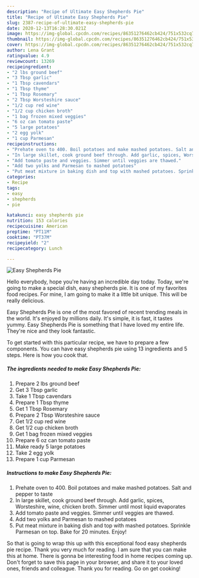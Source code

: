 ```yaml
---
description: "Recipe of Ultimate Easy Shepherds Pie"
title: "Recipe of Ultimate Easy Shepherds Pie"
slug: 2387-recipe-of-ultimate-easy-shepherds-pie
date: 2020-12-13T16:28:30.021Z
image: https://img-global.cpcdn.com/recipes/86351276462cb424/751x532cq70/easy-shepherds-pie-recipe-main-photo.jpg
thumbnail: https://img-global.cpcdn.com/recipes/86351276462cb424/751x532cq70/easy-shepherds-pie-recipe-main-photo.jpg
cover: https://img-global.cpcdn.com/recipes/86351276462cb424/751x532cq70/easy-shepherds-pie-recipe-main-photo.jpg
author: Lena Grant
ratingvalue: 4.9
reviewcount: 13269
recipeingredient:
- "2 lbs ground beef"
- "3 Tbsp garlic"
- "1 Tbsp cavendars"
- "1 Tbsp thyme"
- "1 Tbsp Rosemary"
- "2 Tbsp Worsteshire sauce"
- "1/2 cup red wine"
- "1/2 cup chicken broth"
- "1 bag frozen mixed veggies"
- "6 oz can tomato paste"
- "5 large potatoes"
- "2 egg yolk"
- "1 cup Parmesan"
recipeinstructions:
- "Prehate oven to 400. Boil potatoes and make mashed potatoes. Salt and pepper to taste"
- "In large skillet, cook ground beef through. Add garlic, spices, Worsteshire, wine, chicken broth. Simmer until most liquid evaporates"
- "Add tomato paste and veggies. Simmer until veggies are thawed."
- "Add two yolks and Parmesan to mashed potatoes"
- "Put meat mixture in baking dish and top with mashed potatoes. Sprinkle Parmesan on top. Bake for 20 minutes. Enjoy!"
categories:
- Recipe
tags:
- easy
- shepherds
- pie

katakunci: easy shepherds pie 
nutrition: 153 calories
recipecuisine: American
preptime: "PT11M"
cooktime: "PT37M"
recipeyield: "2"
recipecategory: Lunch

---
```



![Easy Shepherds Pie](https://img-global.cpcdn.com/recipes/86351276462cb424/751x532cq70/easy-shepherds-pie-recipe-main-photo.jpg)

Hello everybody, hope you're having an incredible day today. Today, we're going to make a special dish, easy shepherds pie. It is one of my favorites food recipes. For mine, I am going to make it a little bit unique. This will be really delicious.



Easy Shepherds Pie is one of the most favored of recent trending meals in the world. It's enjoyed by millions daily. It's simple, it is fast, it tastes yummy. Easy Shepherds Pie is something that I have loved my entire life. They're nice and they look fantastic.


To get started with this particular recipe, we have to prepare a few components. You can have easy shepherds pie using 13 ingredients and 5 steps. Here is how you cook that.

<!--inarticleads1-->

##### The ingredients needed to make Easy Shepherds Pie:

1. Prepare 2 lbs ground beef
1. Get 3 Tbsp garlic
1. Take 1 Tbsp cavendars
1. Prepare 1 Tbsp thyme
1. Get 1 Tbsp Rosemary
1. Prepare 2 Tbsp Worsteshire sauce
1. Get 1/2 cup red wine
1. Get 1/2 cup chicken broth
1. Get 1 bag frozen mixed veggies
1. Prepare 6 oz can tomato paste
1. Make ready 5 large potatoes
1. Take 2 egg yolk
1. Prepare 1 cup Parmesan




<!--inarticleads2-->

##### Instructions to make Easy Shepherds Pie:

1. Prehate oven to 400. Boil potatoes and make mashed potatoes. Salt and pepper to taste
1. In large skillet, cook ground beef through. Add garlic, spices, Worsteshire, wine, chicken broth. Simmer until most liquid evaporates
1. Add tomato paste and veggies. Simmer until veggies are thawed.
1. Add two yolks and Parmesan to mashed potatoes
1. Put meat mixture in baking dish and top with mashed potatoes. Sprinkle Parmesan on top. Bake for 20 minutes. Enjoy!




So that is going to wrap this up with this exceptional food easy shepherds pie recipe. Thank you very much for reading. I am sure that you can make this at home. There is gonna be interesting food in home recipes coming up. Don't forget to save this page in your browser, and share it to your loved ones, friends and colleague. Thank you for reading. Go on get cooking!
